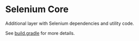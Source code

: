 # Selenium Core

Additional layer with Selenium dependencies and utility code.

See [build.gradle](build.gradle) for more details.
